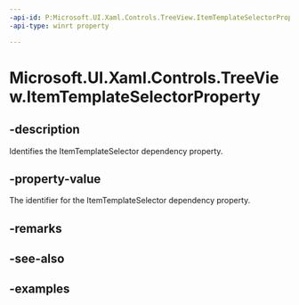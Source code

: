 ```yaml
---
-api-id: P:Microsoft.UI.Xaml.Controls.TreeView.ItemTemplateSelectorProperty
-api-type: winrt property

---
```

<!-- Property syntax.
public DependencyProperty ItemTemplateSelectorProperty { get; }
-->

# Microsoft.UI.Xaml.Controls.TreeView.ItemTemplateSelectorProperty


## -description

Identifies the ItemTemplateSelector dependency property.


## -property-value

The identifier for the ItemTemplateSelector dependency property.


## -remarks


## -see-also


## -examples


